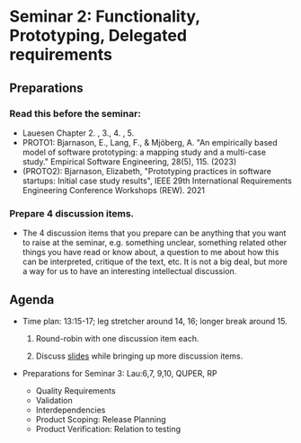 # Seminar 2: Functionality, Prototyping, Delegated requirements

## Preparations

### Read this before the seminar: 

  * Lauesen Chapter 2. , 3., 4. , 5. 
  * PROTO1: Bjarnason, E., Lang, F., & Mjöberg, A. "An empirically based model of software prototyping: a mapping study and a multi-case study." Empirical Software Engineering, 28(5), 115. (2023)
  * (PROTO2): Bjarnason, Elizabeth, "Prototyping practices in software startups: Initial case study results", IEEE 29th International Requirements Engineering Conference Workshops (REW). 2021

### Prepare 4 discussion items. 

  * The 4 discussion items that you prepare can be anything that you want to raise at the seminar, e.g. something unclear, something related other things you have read or know about, a question to me about how this can be interpreted, critique of the text, etc. It is not a big deal, but more a way for us to have an interesting intellectual discussion.

## Agenda

* Time plan: 13:15-17; leg stretcher around 14, 16; longer break around 15.

  1. Round-robin with one discussion item each.

  2. Discuss [slides](https://github.com/lunduniversity/reqeng-phd-course/blob/main/2024/seminar2-slides.pdf) while bringing up more discussion items.

* Preparations for Seminar 3: Lau:6,7, 9,10, QUPER, RP
  * Quality Requirements
  * Validation
  * Interdependencies
  * Product Scoping: Release Planning
  * Product Verification: Relation to testing 
